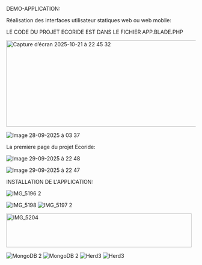 DEMO-APPLICATION:

Réalisation des interfaces utilisateur statiques web ou web mobile:

LE CODE DU PROJET ECORIDE EST DANS LE FICHIER APP.BLADE.PHP

<img width="637" height="230" alt="Capture d’écran 2025-10-21 à 22 45 32" src="https://github.com/user-attachments/assets/0644aabd-7fb5-42fa-93de-d8bd8b76bca8" />




![Image 28-09-2025 à 03 37](https://github.com/user-attachments/assets/1a1e8370-7715-43b1-a93a-f63e632cc06a)

La premiere page du projet Ecoride:

![Image 29-09-2025 à 22 48](https://github.com/user-attachments/assets/cdceba53-b853-482b-9cd9-3876a28494fe)




![Image 29-09-2025 à 22 47](https://github.com/user-attachments/assets/9009088c-2975-4dd4-8b16-469d3c154bc3)


INSTALLATION DE L'APPLICATION:



![IMG_5196 2](https://github.com/user-attachments/assets/c72b8c33-cb68-4064-911c-0851f746bd49)

![IMG_5198](https://github.com/user-attachments/assets/481099ed-2746-4502-96c0-85265c66fcec)
![IMG_5197 2](https://github.com/user-attachments/assets/b48a5773-c5a8-4ffa-97ca-f00de32dcb02)

<img width="493" height="90" alt="IMG_5204" src="https://github.com/user-attachments/assets/4acc46b7-91c9-4dbd-b1f2-3270c8f5e7e7" />


![MongoDB 2](https://github.com/user-attachments/assets/c5f7a8d2-3187-4e09-b112-3dcaa481ca2a)
![MongoDB 2](https://github.com/user-attachments/assets/385cc3f3-c23e-49fd-ac21-988cd9225073)
![Herd3](https://github.com/user-attachments/assets/e321ec7d-6474-4486-8beb-751cfa6e8ec3)
![Herd3](https://github.com/user-attachments/assets/48c0fdef-b944-4c4c-a310-0d7da49d6090)

